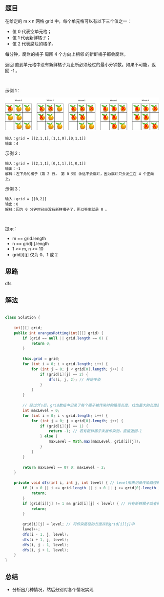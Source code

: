 

## 题目

在给定的 m x n 网格 grid 中，每个单元格可以有以下三个值之一：

- 值 0 代表空单元格；
- 值 1 代表新鲜橘子；
- 值 2 代表腐烂的橘子。

每分钟，腐烂的橘子 周围 4 个方向上相邻 的新鲜橘子都会腐烂。

返回 直到单元格中没有新鲜橘子为止所必须经过的最小分钟数。如果不可能，返回 -1 。

 

示例 1：

![](../../../media/pictures/leetcode/oranges.png)

    输入：grid = [[2,1,1],[1,1,0],[0,1,1]]
    输出：4
示例 2：

    输入：grid = [[2,1,1],[0,1,1],[1,0,1]]
    输出：-1
    解释：左下角的橘子（第 2 行， 第 0 列）永远不会腐烂，因为腐烂只会发生在 4 个正向上。
示例 3：

    输入：grid = [[0,2]]
    输出：0
    解释：因为 0 分钟时已经没有新鲜橘子了，所以答案就是 0 。
 

提示：

- m == grid.length
- n == grid[i].length
- 1 <= m, n <= 10
- grid[i][j] 仅为 0、1 或 2


## 思路

dfs

## 解法
```java

class Solution {
    
    int[][] grid;
    public int orangesRotting(int[][] grid) {
        if (grid == null || grid.length == 0) {
            return 0;
        }

        this.grid = grid;    
        for (int i = 0; i < grid.length; i++) {
            for (int j = 0; j < grid[0].length; j++) {
                if (grid[i][j] == 2) {
                    dfs(i, j, 2); // 开始传染
                } 
            }
        }

        // 经过dfs后，grid数组中记录了每个橘子被传染时的路径长度，找出最大的长度即为腐烂全部橘子所用的时间。
        int maxLevel = 0;
        for (int i = 0; i < grid.length; i++) {
            for (int j = 0; j < grid[0].length; j++) {
                if (grid[i][j] == 1) {
                    return -1; // 若有新鲜橘子未被传染到，直接返回-1
                } else {
                    maxLevel = Math.max(maxLevel, grid[i][j]);
                }
            }
        }

        return maxLevel == 0? 0: maxLevel - 2; 
    }

    private void dfs(int i, int j, int level) { // level用来记录传染路径的长度（当然最后要减2）
        if (i < 0 || i >= grid.length || j < 0 || j >= grid[0].length ) {
            return;
        }
        if (grid[i][j] != 1 && grid[i][j] < level) { // 只有新鲜橘子或者传播路径比当前路径长的橘子，才继续进行传播。
            return;
        } 
   
        grid[i][j] = level; // 将传染路径的长度存到grid[i][j]中
        level++;
        dfs(i - 1, j, level);
        dfs(i + 1, j, level);
        dfs(i, j - 1, level);
        dfs(i, j + 1, level);
    }
}
```

## 总结

- 分析出几种情况，然后分别对各个情况实现 
